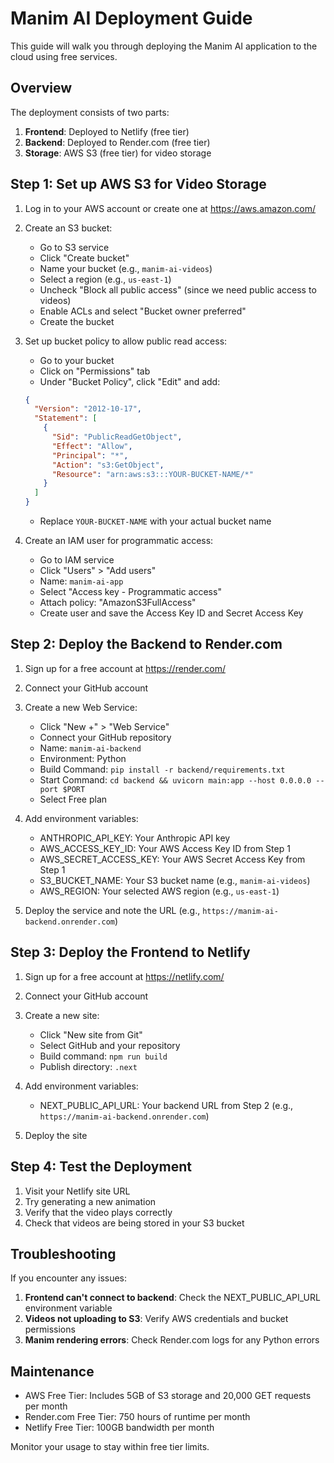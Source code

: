 # Manim AI Deployment Guide

This guide will walk you through deploying the Manim AI application to the cloud using free services.

## Overview

The deployment consists of two parts:
1. **Frontend**: Deployed to Netlify (free tier)
2. **Backend**: Deployed to Render.com (free tier)
3. **Storage**: AWS S3 (free tier) for video storage

## Step 1: Set up AWS S3 for Video Storage

1. Log in to your AWS account or create one at https://aws.amazon.com/
2. Create an S3 bucket:
   - Go to S3 service
   - Click "Create bucket"
   - Name your bucket (e.g., `manim-ai-videos`)
   - Select a region (e.g., `us-east-1`)
   - Uncheck "Block all public access" (since we need public access to videos)
   - Enable ACLs and select "Bucket owner preferred"
   - Create the bucket

3. Set up bucket policy to allow public read access:
   - Go to your bucket
   - Click on "Permissions" tab
   - Under "Bucket Policy", click "Edit" and add:
   ```json
   {
     "Version": "2012-10-17",
     "Statement": [
       {
         "Sid": "PublicReadGetObject",
         "Effect": "Allow",
         "Principal": "*",
         "Action": "s3:GetObject",
         "Resource": "arn:aws:s3:::YOUR-BUCKET-NAME/*"
       }
     ]
   }
   ```
   - Replace `YOUR-BUCKET-NAME` with your actual bucket name

4. Create an IAM user for programmatic access:
   - Go to IAM service
   - Click "Users" > "Add users"
   - Name: `manim-ai-app`
   - Select "Access key - Programmatic access"
   - Attach policy: "AmazonS3FullAccess"
   - Create user and save the Access Key ID and Secret Access Key

## Step 2: Deploy the Backend to Render.com

1. Sign up for a free account at https://render.com/
2. Connect your GitHub account
3. Create a new Web Service:
   - Click "New +" > "Web Service"
   - Connect your GitHub repository
   - Name: `manim-ai-backend`
   - Environment: Python
   - Build Command: `pip install -r backend/requirements.txt`
   - Start Command: `cd backend && uvicorn main:app --host 0.0.0.0 --port $PORT`
   - Select Free plan

4. Add environment variables:
   - ANTHROPIC_API_KEY: Your Anthropic API key
   - AWS_ACCESS_KEY_ID: Your AWS Access Key ID from Step 1
   - AWS_SECRET_ACCESS_KEY: Your AWS Secret Access Key from Step 1
   - S3_BUCKET_NAME: Your S3 bucket name (e.g., `manim-ai-videos`)
   - AWS_REGION: Your selected AWS region (e.g., `us-east-1`)

5. Deploy the service and note the URL (e.g., `https://manim-ai-backend.onrender.com`)

## Step 3: Deploy the Frontend to Netlify

1. Sign up for a free account at https://netlify.com/
2. Connect your GitHub account
3. Create a new site:
   - Click "New site from Git"
   - Select GitHub and your repository
   - Build command: `npm run build`
   - Publish directory: `.next`

4. Add environment variables:
   - NEXT_PUBLIC_API_URL: Your backend URL from Step 2 (e.g., `https://manim-ai-backend.onrender.com`)

5. Deploy the site

## Step 4: Test the Deployment

1. Visit your Netlify site URL
2. Try generating a new animation
3. Verify that the video plays correctly
4. Check that videos are being stored in your S3 bucket

## Troubleshooting

If you encounter any issues:

1. **Frontend can't connect to backend**: Check the NEXT_PUBLIC_API_URL environment variable
2. **Videos not uploading to S3**: Verify AWS credentials and bucket permissions
3. **Manim rendering errors**: Check Render.com logs for any Python errors

## Maintenance

- AWS Free Tier: Includes 5GB of S3 storage and 20,000 GET requests per month
- Render.com Free Tier: 750 hours of runtime per month
- Netlify Free Tier: 100GB bandwidth per month

Monitor your usage to stay within free tier limits.
